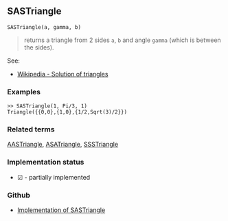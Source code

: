 ## SASTriangle

```
SASTriangle(a, gamma, b)
```

> returns a triangle from 2 sides `a`, `b` and angle `gamma` (which is between the sides).
  

See:
* [Wikipedia - Solution of triangles](https://en.wikipedia.org/wiki/Solution_of_triangles)
 

### Examples

``` 
>> SASTriangle(1, Pi/3, 1)
Triangle({{0,0},{1,0},{1/2,Sqrt(3)/2}})
```

### Related terms 
[AASTriangle](AASTriangle.md), [ASATriangle](ASATriangle.md), [SSSTriangle](SSSTriangle.md)






### Implementation status

* &#x2611; - partially implemented

### Github

* [Implementation of SASTriangle](https://github.com/axkr/symja_android_library/blob/master/symja_android_library/matheclipse-core/src/main/java/org/matheclipse/core/builtin/ComputationalGeometryFunctions.java#L125) 
